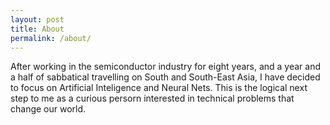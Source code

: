 ```yaml
---
layout: post
title: About
permalink: /about/
---
```


After working in the semiconductor industry for eight years, and a year and a half of sabbatical travelling on South and South-East Asia, I have decided to focus on Artificial Inteligence and Neural Nets. This is the logical next step to me as a curious persorn interested in technical problems that change our world. 
